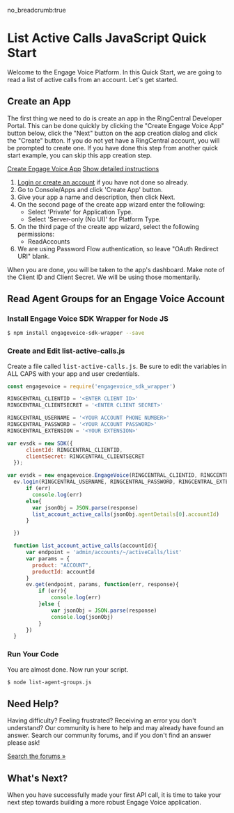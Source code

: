 no_breadcrumb:true

# List Active Calls JavaScript Quick Start

Welcome to the Engage Voice Platform. In this Quick Start, we are going to read a list of active calls from an account. Let's get started.

## Create an App

The first thing we need to do is create an app in the RingCentral Developer Portal. This can be done quickly by clicking the "Create Engage Voice App" button below, click the "Next" button on the app creation dialog and click the "Create" button. If you do not yet have a RingCentral account, you will be prompted to create one. If you have done this step from another quick start example, you can skip this app creation step.

<a target="_new" href="https://developer.ringcentral.com/new-app?name=Engage+Voice+Quick+Start+App&desc=A+simple+app+to+demo+engage+voice+apis+access&public=false&type=ServerOther&carriers=7710,7310,3420&permissions=ReadAccounts&redirectUri=" class="btn btn-primary">Create Engage Voice App</a>
<a class="btn-link btn-collapse" data-toggle="collapse" href="#create-app-instructions" role="button" aria-expanded="false" aria-controls="create-app-instructions">Show detailed instructions</a>

<div class="collapse" id="create-app-instructions">
<ol>
<li><a href="https://developer.ringcentral.com/login.html#/">Login or create an account</a> if you have not done so already.</li>
<li>Go to Console/Apps and click 'Create App' button.</li>
<li>Give your app a name and description, then click Next.</li>
<li>On the second page of the create app wizard enter the following:
  <ul>
  <li>Select 'Private' for Application Type.</li>
  <li>Select 'Server-only (No UI)' for Platform Type.</li>
  </ul>
  </li>
<li>On the third page of the create app wizard, select the following permissions:
  <ul>
    <li>ReadAccounts</li>
  </ul>
</li>
<li>We are using Password Flow authentication, so leave "OAuth Redirect URI" blank.</li>
</ol>
</div>

When you are done, you will be taken to the app's dashboard. Make note of the Client ID and Client Secret. We will be using those momentarily.

## Read Agent Groups for an Engage Voice Account

### Install Engage Voice SDK Wrapper for Node JS

```bash
$ npm install engagevoice-sdk-wrapper --save
```

### Create and Edit list-active-calls.js

Create a file called <tt>list-active-calls.js</tt>. Be sure to edit the variables in ALL CAPS with your app and user credentials.

```javascript
const engagevoice = require('engagevoice_sdk_wrapper')

RINGCENTRAL_CLIENTID = '<ENTER CLIENT ID>'
RINGCENTRAL_CLIENTSECRET = '<ENTER CLIENT SECRET>'

RINGCENTRAL_USERNAME = '<YOUR ACCOUNT PHONE NUMBER>'
RINGCENTRAL_PASSWORD = '<YOUR ACCOUNT PASSWORD>'
RINGCENTRAL_EXTENSION = '<YOUR EXTENSION>'

var evsdk = new SDK({
      clientId: RINGCENTRAL_CLIENTID,
      clientSecret: RINGCENTRAL_CLIENTSECRET
  });

var evsdk = new engagevoice.EngageVoice(RINGCENTRAL_CLIENTID, RINGCENTRAL_CLIENTSECRET)
  ev.login(RINGCENTRAL_USERNAME, RINGCENTRAL_PASSWORD, RINGCENTRAL_EXTENSION, function(err, response){
      if (err)
        console.log(err)
      else{
        var jsonObj = JSON.parse(response)
        list_account_active_calls(jsonObj.agentDetails[0].accountId)
      }

  })

  function list_account_active_calls(accountId){
      var endpoint = 'admin/accounts/~/activeCalls/list'
      var params = {
        product: "ACCOUNT",
        productId: accountId
      }
      ev.get(endpoint, params, function(err, response){
          if (err){
              console.log(err)
          }else {
              var jsonObj = JSON.parse(response)
              console.log(jsonObj)
          }
      })
  }
```

### Run Your Code

You are almost done. Now run your script.

```bash
$ node list-agent-groups.js
```

## Need Help?

Having difficulty? Feeling frustrated? Receiving an error you don't understand? Our community is here to help and may already have found an answer. Search our community forums, and if you don't find an answer please ask!

<a target="_new" href="https://forums.developers.ringcentral.com/search.html?c=11&includeChildren=false&f=&type=question+OR+kbentry+OR+answer+OR+topic&redirect=search%2Fsearch&sort=relevance&q=call+management">Search the forums &raquo;</a>

## What's Next?

When you have successfully made your first API call, it is time to take your next step towards building a more robust Engage Voice application.
